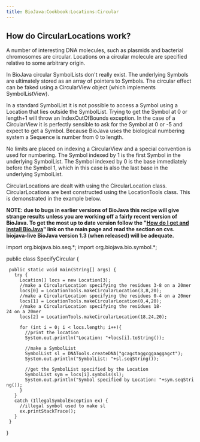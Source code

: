 ```yaml
---
title: BioJava:Cookbook:Locations:Circular
---
```


How do CircularLocations work?
------------------------------

A number of interesting DNA molecules, such as plasmids and bacterial
chromosomes are circular. Locations on a circular molecule are specified
relative to some arbitrary origin.

In BioJava circular SymbolLists don't really exist. The underlying
Symbols are ultimately stored as an array of pointers to Symbols. The
circular effect can be faked using a CircularView object (which
implements SymbolListView).

In a standard SymbolList it is not possible to access a Symbol using a
Location that lies outside the SymbolList. Trying to get the Symbol at 0
or length+1 will throw an IndexOutOfBounds exception. In the case of a
CircularView it is perfectly sensible to ask for the Symbol at 0 or -5
and expect to get a Symbol. Because BioJava uses the biological
numbering system a Sequence is number from 0 to length.

No limits are placed on indexing a CircularView and a special convention
is used for numbering. The Symbol indexed by 1 is the first Symbol in
the underlying SymbolList. The Symbol indexed by 0 is the base
immediately before the Symbol 1, which in this case is also the last
base in the underlying SymbolList.

CircularLocations are dealt with using the CircularLocation class.
CircularLocations are best constructed using the LocationTools class.
This is demonstrated in the example below.

**NOTE: due to bugs in earlier versions of BioJava this recipe will give
strange results unless you are working off a fairly recent version of
BioJava. To get the most up to date version follow the "[How do I get
and install BioJava](BioJava:GetStarted "wikilink")" link on the main
page and read the section on cvs. biojava-live BioJava version 1.3 (when
released) will be adequate.**

<java> import org.biojava.bio.seq.\*; import org.biojava.bio.symbol.\*;

public class SpecifyCircular {

` public static void main(String[] args) {`  
`   try {`  
`     Location[] locs = new Location[3];`  
`     //make a CircularLocation specifying the residues 3-8 on a 20mer`  
`     locs[0] = LocationTools.makeCircularLocation(3,8,20);`  
`     //make a CircularLocation specifying the residues 0-4 on a 20mer`  
`     locs[1] = LocationTools.makeCircularLocation(0,4,20);`  
`     //make a CircularLocation specifying the residues 18-24 on a 20mer`  
`     locs[2] = LocationTools.makeCircularLocation(18,24,20);`

`     for (int i = 0; i < locs.length; i++){`  
`       //print the location`  
`       System.out.println("Location: "+locs[i].toString());`

`       //make a SymbolList`  
`       SymbolList sl = DNATools.createDNA("gcagctaggcggaaggagct");`  
`       System.out.println("SymbolList: "+sl.seqString());`

`       //get the SymbolList specified by the Location`  
`       SymbolList sym = locs[i].symbols(sl);`  
`       System.out.println("Symbol specified by Location: "+sym.seqString());`  
`     }`  
`   }`  
`   catch (IllegalSymbolException ex) {`  
`     //illegal symbol used to make sl`  
`     ex.printStackTrace();`  
`   }`  
` }`

} </java>
